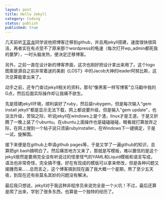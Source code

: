 ```yaml
---
layout: post
title: Hello Jekyll
category: Coding
status: publish
published: true
---
```

几天前听[王亚龙](http://blog.yalog.com,"yalog")同学说他把博客迁移到github，并且用jekyll搭建，速度很快很简洁，再者实在有点受不了原来那个wordpress的龟速（每次打开wp_admin都死我的噩梦），一时头脑发热，便决定迁移博客。

另外，之前一直在设计新的博客界面，这次也刚好把设计拿出来用了。这个logo图案是源自之前非常着迷的美剧《LOST》中的Jacob大神的leader阿努比斯，这次总算能拿出来了。

动手之前，还专门查过jekyll相关的资料，那句“像黑客一样写博客”立马戳中我的G点，然后后面实际操作却让我痛不欲生。

先是搭建jekyll环境，顺利装好了ruby，然后装rubygem，但是每次输入“gem install jekyll”都是显示无法下载，网上都说要升级，但是输入"gem update"，也没法升级，苦恼之际，听说jekyll在windows上是个渣，linux才是王道，于是又折腾了一晚上装了个ubuntu。在ubuntu上面操作也是磕磕碰碰，眼看就打算放弃之际，在网上搜到一个帖子说只须装rubyinstaller，在Windows下一键搞定，于是一试，旋解围。

接下来便是在github上申请github pages等，于是又学了一遍github的知识，总算把git bash搞明白了。然后痛苦地方又来了，那就是写模板，难以置信的是这个jekyll居然是要用完全没有听说过的怪里怪气的YAML和Liquid模板和语言写成，语法也非常奇怪，完全搞不懂，好在有现成的模版可以拿来修改，但是各种问题又接踵而来……总而言之，这个博客搞到现在画了我大概一个星期，熬了至少五天夜，到现在还有些莫名其妙的问题没有解决。

最后我只想说，jekyll对于我这种非程序员来说完全是一个火坑！不过，最后还算是爬了出来，学到了很多东西，也算是一个独特的经历了。
